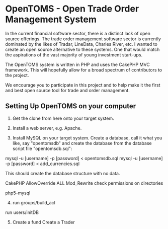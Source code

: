 # OpenTOMS - Open Trade Order Management System

In the current financial software sector, there is a distinct lack
of open source offerings. The trade order management software sector
is currently dominated by the likes of Tradar, LineData, Charles River,
etc. I wanted to create an open source alternative to these systems. One
that would match the aspirations of the vast majority of young investment
start-ups.

The OpenTOMS system is written in PHP and uses the CakePHP MVC framework.
This will hopefully allow for a broad spectrum of contributors to the project.

We encourage you to participate in this project and to help make it the first
and best open source tool for trade and order management.

## Setting Up OpenTOMS on your computer
1. Get the clone from here onto your target system.

2. Install a web server, e.g. Apache.

3. Install MySQL on your target system. Create a database, call it what you like,
say "opentomsdb" and create the database from the database script file "opentomsdb.sql":

mysql -u [username] -p [password] < opentomsdb.sql
mysql -u [username] -p [password] < add_currencies.sql

This should create the database structure with no data.

CakePHP
AllowOverride ALL
Mod_Rewrite
check permissions on directories

php5-mysql

4. run groups/build_acl

run users/initDB

5. Create a fund
Create a Trader
